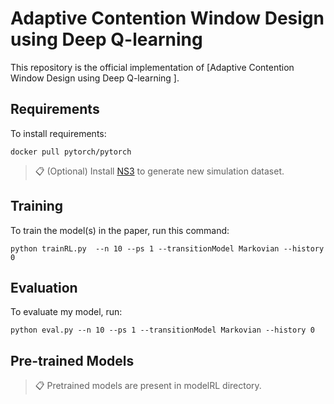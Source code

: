 # Adaptive Contention Window Design using Deep Q-learning

This repository is the official implementation of [Adaptive Contention Window Design using Deep Q-learning
]. 

## Requirements

To install requirements:

```setup
docker pull pytorch/pytorch
```

>📋  (Optional) Install [NS3](https://www.nsnam.org/wiki/Installation) to generate new simulation dataset. 

## Training

To train the model(s) in the paper, run this command:

```train
python trainRL.py  --n 10 --ps 1 --transitionModel Markovian --history 0
```

## Evaluation

To evaluate my model, run:

```eval
python eval.py --n 10 --ps 1 --transitionModel Markovian --history 0
```

## Pre-trained Models

>📋  Pretrained models are present in modelRL directory.
